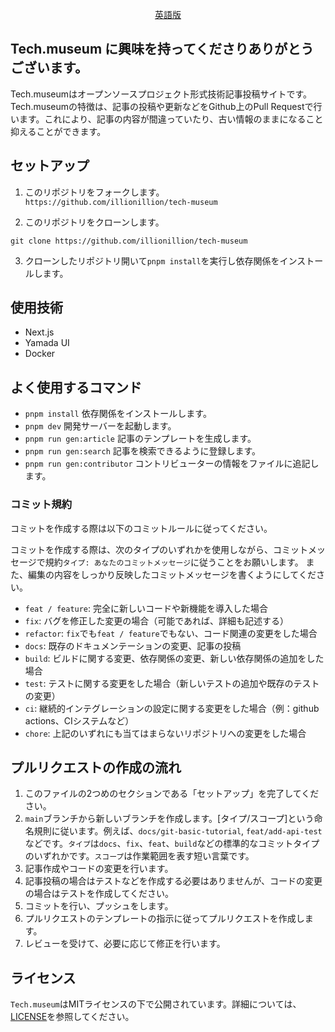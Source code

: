 <p align='center'>
    <a href='./CONTRIBUTING.md'>英語版</a>
</p>

## Tech.museum に興味を持ってくださりありがとうございます。

Tech.museumはオープンソースプロジェクト形式技術記事投稿サイトです。
Tech.museumの特徴は、記事の投稿や更新などをGithub上のPull Requestで行います。これにより、記事の内容が間違っていたり、古い情報のままになること抑えることができます。

## セットアップ

1. このリポジトリをフォークします。
   `https://github.com/illionillion/tech-museum`

2. このリポジトリをクローンします。

```
git clone https://github.com/illionillion/tech-museum
```

3. クローンしたリポジトリ開いて`pnpm install`を実行し依存関係をインストールします。

## 使用技術

- Next.js
- Yamada UI
- Docker

## よく使用するコマンド

- `pnpm install` 依存関係をインストールします。
- `pnpm dev` 開発サーバーを起動します。
- `pnpm run gen:article` 記事のテンプレートを生成します。
- `pnpm run gen:search` 記事を検索できるように登録します。
- `pnpm run gen:contributor` コントリビューターの情報をファイルに追記します。

### コミット規約

コミットを作成する際は以下のコミットルールに従ってください。

コミットを作成する際は、次のタイプのいずれかを使用しながら、コミットメッセージで規約`タイプ: あなたのコミットメッセージ`に従うことをお願いします。
また、編集の内容をしっかり反映したコミットメッセージを書くようにしてください。

- `feat / feature`: 完全に新しいコードや新機能を導入した場合
- `fix`: バグを修正した変更の場合（可能であれば、詳細も記述する）
- `refactor`: `fix`でも`feat / feature`でもない、コード関連の変更をした場合
- `docs`: 既存のドキュメンテーションの変更、記事の投稿
- `build`: ビルドに関する変更、依存関係の変更、新しい依存関係の追加をした場合
- `test`: テストに関する変更をした場合（新しいテストの追加や既存のテストの変更）
- `ci`: 継続的インテグレーションの設定に関する変更をした場合（例：github actions、CIシステムなど）
- `chore`: 上記のいずれにも当てはまらないリポジトリへの変更をした場合

## プルリクエストの作成の流れ

1. このファイルの2つめのセクションである「セットアップ」を完了してください。
2. `main`ブランチから新しいブランチを作成します。[タイプ/スコープ]という命名規則に従います。例えば、`docs/git-basic-tutorial`, `feat/add-api-test`などです。`タイプ`は`docs`、`fix`、`feat`、`build`などの標準的なコミットタイプのいずれかです。`スコープ`は作業範囲を表す短い言葉です。
3. 記事作成やコードの変更を行います。
4. 記事投稿の場合はテストなどを作成する必要はありませんが、コードの変更の場合はテストを作成してください。
5. コミットを行い、プッシュをします。
6. プルリクエストのテンプレートの指示に従ってプルリクエストを作成します。
7. レビューを受けて、必要に応じて修正を行います。

## ライセンス

`Tech.museum`はMITライセンスの下で公開されています。詳細については、[LICENSE](./LICENSE)を参照してください。
